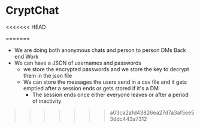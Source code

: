 # CryptChat
<<<<<<< HEAD

=======
- We are doing both anonymous chats and person to person DMs
Back end Work 
- We can have a JSON of usernames and passwords
    - we store the encrypted passwords and we store the key to decrypt them in the json file 
    - We can store the messages the users send in a csv file and it gets emptied after a session ends or gets stored if it's a DM 
        - The session ends once either everyone leaves or after a period of inactivity 
>>>>>>> a03ca2a1d43826ea27d7a3af5ee53ddc443a7312
